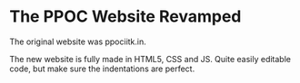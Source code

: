 # The PPOC Website Revamped

The original website was ppociitk.in. 

The new website is fully made in HTML5, CSS and JS. Quite easily editable code, but make sure the indentations are perfect.
